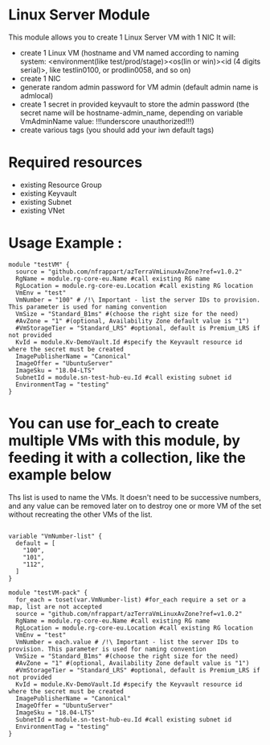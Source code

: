 # Linux Server Module
This module allows you to create 1 Linux Server VM with 1 NIC
It will:
  - create 1 Linux VM (hostname and VM named according to naming system: <environment(like test/prod/stage)><os(lin or win)><id (4 digits serial)>, like testlin0100, or prodlin0058, and so on)
  - create 1 NIC 
  - generate random admin password for VM admin (default admin name is admlocal)
  - create 1 secret in provided keyvault to store the admin password (the secret name will be hostname-admin_name, depending on variable VmAdminName value: !!!underscore unauthorized!!!)
  - create various tags (you should add your iwn default tags)

# Required resources
- existing Resource Group
- existing Keyvault
- existing Subnet
- existing VNet

# Usage Example :

```hcl
module "testVM" {
  source = "github.com/nfrappart/azTerraVmLinuxAvZone?ref=v1.0.2"
  RgName = module.rg-core-eu.Name #call existing RG name
  RgLocation = module.rg-core-eu.Location #call existing RG location
  VmEnv = "test"
  VmNumber = "100" # /!\ Important - list the server IDs to provision. This parameter is used for naming convention
  VmSize = "Standard_B1ms" #(choose the right size for the need)
  #AvZone = "1" #(optional, Availability Zone default value is "1")
  #VmStorageTier = "Standard_LRS" #optional, default is Premium_LRS if not provided
  KvId = module.Kv-DemoVault.Id #specify the Keyvault resource id where the secret must be created
  ImagePublisherName = "Canonical"
  ImageOffer = "UbuntuServer"
  ImageSku = "18.04-LTS"
  SubnetId = module.sn-test-hub-eu.Id #call existing subnet id
  EnvironmentTag = "testing"
}
```

# You can use for_each to create multiple VMs with this module, by feeding it with a collection, like the example below

Ths list is used to name the VMs. It doesn't need to be successive numbers, and any value can be removed later on to destroy one or more VM of the set without recreating the other VMs of the list.

```hcl

variable "VmNumber-list" {
  default = [
    "100",
    "101",
    "112",
  ]
}

module "testVM-pack" {
  for_each = toset(var.VmNumber-list) #for_each require a set or a map, list are not accepted
  source = "github.com/nfrappart/azTerraVmLinuxAvZone?ref=v1.0.2"
  RgName = module.rg-core-eu.Name #call existing RG name
  RgLocation = module.rg-core-eu.Location #call existing RG location
  VmEnv = "test"
  VmNumber = each.value # /!\ Important - list the server IDs to provision. This parameter is used for naming convention
  VmSize = "Standard_B1ms" #(choose the right size for the need)
  #AvZone = "1" #(optional, Availability Zone default value is "1")
  #VmStorageTier = "Standard_LRS" #optional, default is Premium_LRS if not provided
  KvId = module.Kv-DemoVault.Id #specify the Keyvault resource id where the secret must be created
  ImagePublisherName = "Canonical"
  ImageOffer = "UbuntuServer"
  ImageSku = "18.04-LTS"
  SubnetId = module.sn-test-hub-eu.Id #call existing subnet id
  EnvironmentTag = "testing"
}
```
